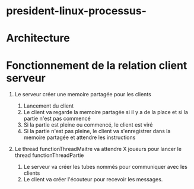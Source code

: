 # president-linux-processus-




# Architecture 


# Fonctionnement de la relation client serveur 

1. Le serveur créer une memoire partagée pour les clients

   1. Lancement du client 
   2. Le client va regarde la memoire partagée si il y a de la place et si la partie n'est pas commencé
   3. Si la partie est pleine ou commencé, le client est viré
   4. Si la partie n'est pas pleine, le client va s'enregistrer dans la memoire partagée et attendre les instructions


2. Le thread functionThreadMaitre va attendre X joueurs pour lancer le thread functionThreadPartie
   
    1. Le serveur va créer les tubes nommés pour communiquer avec les clients
    2. Le client va créer l'écouteur pour recevoir les messages.   
